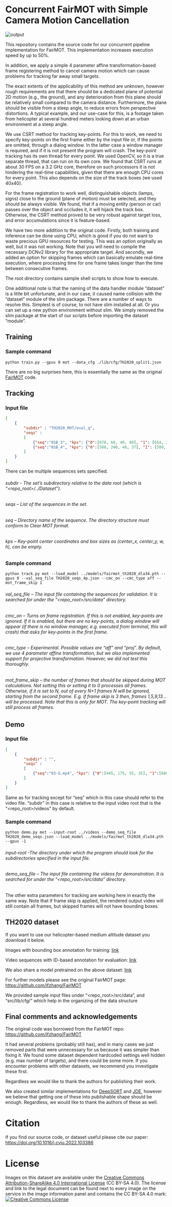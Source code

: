 
# Concurrent FairMOT with Simple Camera Motion Cancellation

![output](https://user-images.githubusercontent.com/37895847/111121868-8bbba180-85b0-11eb-8607-21330daca119.gif)


This repository contains the source code for our concurrent pipeline implementation for FairMOT. This implementation increases execution speed by up to 50%.

In addition, we apply a simple 4 parameter affine transformation-based frame registering method to cancel camera motion which can cause problems for tracking far away small targets.

The exact extents of the applicability of this method are unknown, however rough requirements are that there should be a dedicated plane of potential 2D motion (e.g., the ground), and any deterioration from this plane should be relatively small compared to the camera distance. Furthermore, the plane should be visible from a steep angle, to reduce errors from perspective distortions. A typical example, and our use-case for this, is a footage taken from helicopter at several hundred meters looking down at an urban environment at a steep angle.

We use CSRT method for tracking key-points. For this to work, we need to specify key-points on the first frame either by the input file or, if the points are omitted, through a dialog window. In the latter case a window manager is required, and if it is not present the program will crash. The key-point tracking has its own thread for every point. We used OpenCV, so it is a true separate thread, that can run on its own core. We found that CSRT runs at about 30 FPS on a 3.2 GHz core, therefore on such processors it is not hindering the real-time capabilities, given that there are enough CPU cores for every point. This also depends on the size of the track boxes (we used 40x40).

For the frame registration to work well, distinguishable objects (lamps, signs) close to the ground (plane of motion) must be selected, and they should be always visible. We found, that if a moving entity (person or car) passes over the object and occludes it, it will hijack the track box. Otherwise, the CSRT method proved to be very robust against target loss, and error accumulations since it is feature-based.

We have two more addition to the original code. Firstly, both training and inference can be done using CPU, which is good if you do not want to waste precious GPU resources for testing. This was an option originally as well, but it was not working. Note that you will need to compile the necessary DCNv2 library for the appropriate target. And secondly, we added an option for skipping frames which can basically emulate real-time execution, where processing time for one frame takes longer than the time between consecutive frames.

The root directory contains sample shell scripts to show how to execute.

One additional note is that the naming of the data handler module “dataset” is a little bit unfortunate, and in our case, it caused name collision with the “dataset” module of the slim package. There are a number of ways to resolve this. Simplest is of course, to not have slim installed at all. Or you can set up a new python environment without slim. We simply removed the slim package at the start of our scripts before importing the dataset “module”.

## Training
### Sample command
`python train.py --gpus 0 mot --data_cfg ./lib/cfg/TH2020_split1.json`

There are no big surprises here, this is essentially the same as the original [FairMOT](https://github.com/ifzhang/FairMOT) code.

## Tracking
### Input file
```json
[
    {
        "subdir" : "TH2020_MOT/eval_q",
        "seqs" :
        [
            {"seq":"01B_3", "kps": {"0":[678, 68, 40, 40], "1": [654, 232, 40, 40], "2": [540, 30, 40, 40], "3": [338, 218, 40, 40]}},
            {"seq":"01B_4", "kps": {"0":[588, 240, 40, 37], "1": [509, 346, 46, 39], "2": [194, 112, 39, 36], "3": [208, 333, 38, 38]}}
        ]
    }
]
```

There can be multiple sequences sets specified.

###### subdir - The set’s subdirectory relative to the data root (which is “<repo_root>/../Dataset”).

###### seqs – List of the sequences in the set.

###### seq – Directory name of the sequence. The directory structure must conform to Clear MOT format.

###### kps – Key-point center coordinates and box sizes as (center_x, center_y, w, h), can be empty.

### Sample command
`python track.py mot --load_model ../models/fairmot_th2020_dla34.pth --gpus 0 --val_seq_file TH2020_seqs_4p.json --cmc_on --cmc_type aff --mot_frame_skip 1`


###### val_seq_file – The input file containing the sequences for validation. It is searched for under the “<repo_root>/src/data” directory.

###### cmc_on – Turns on frame registration. If this is not enabled, key-points are ignored. If it is enabled, but there are no key-points, a dialog window will appear (if there is no window manager, e.g. executed from terminal, this will crash) that asks for key-points in the first frame.

###### cmc_type – Experimental. Possible values are “aff” and “proj”. By default, we use 4 parameter affine transformation, but we also implemented support for projective transformation. However, we did not test this thoroughly. 

###### mot_frame_skip – the number of frames that should be skipped during MOT calculations. Not setting this or setting it to 0 processes all frames. Otherwise, if it is set to N, out of every N+1 frames N will be ignored, starting from the second frame. E.g. if frame skip is 3 then, frames 1,5,9,13… will be processed. Note that this is only for MOT. The key-point tracking will still process all frames.

## Demo
### Input file
```json
[
    {
        "subdir" : "",
        "seqs" :
        [
            {"seq":"03-G.mp4", "kps": {"0":[445, 175, 35, 35], "1":[680, 210, 35, 35]}}
        ]
    }
]
```

Same as for tracking except for “seq” which in this case should refer to the video file. “subdir” in this case is relative to the input video root that is the “<repo_root>/videos” by default.

### Sample command
`python demo.py mot --input-root ../videos --demo_seq_file TH2020_demo_seqs.json --load_model ../models/fairmot_th2020_dla34.pth --gpus -1`

###### input-root -The directory under which the program should look for the subdirectories specified in the input file.

###### demo_seq_file – The input file containing the videos for demonstration. It is searched for under the “<repo_root>/src/data” directory.
The other extra parameters for tracking are working here in exactly the same way. Note that if frame skip is applied, the rendered output video will still contain all frames, but skipped frames will not have bounding boxes.

## TH2020 dataset
If you want to use our helicopter-based medium altitude dataset you download it below.

Images with bounding box annotation for training: [link](https://sekilab-students.s3-ap-northeast-1.amazonaws.com/Gergely/TH2020/TH2020_bb.zip)

Video sequences with ID-based annotation for evaluation:  [link](https://sekilab-students.s3-ap-northeast-1.amazonaws.com/Gergely/TH2020/TH2020_MOT_eval_seq.zip)

We also share a model pretrained on the above dataset: [link](https://sekilab-students.s3-ap-northeast-1.amazonaws.com/Gergely/TH2020/fairmot_th2020_dla34.pth)

For further models please see the original FairMOT page: https://github.com/ifzhang/FairMOT

We provided sample input files under “<repo_root>/src/data”,  and “src/lib/cfg/” which help in the organizing of the data structure

## Final comments and acknowledgements
The original code was borrowed from the FairMOT repo: https://github.com/ifzhang/FairMOT

It had several problems (probably still has), and in many cases we just removed parts that were unnecessary for us because it was simpler than fixing it. We found some dataset dependent hardcoded settings well hidden (e.g. max number of targets), and there could be some more. If you encounter problems with other datasets, we recommend you investigate these first.

Regardless we would like to thank the authors for publishing their work.

We also created similar implementations for [DeepSORT](https://github.com/nwojke/deep_sort) and [JDE](https://github.com/Zhongdao/Towards-Realtime-MOT), however we believe that getting one of these into publishable shape should be enough. Regardless, we would like to thank the authors of these as well.

# Citation
If you find our source code, or dataset useful please cite our paper:
https://doi.org/10.1016/j.cviu.2022.103386

# License
Images on this dataset are available under the [Creative Commons Attribution-ShareAlike 4.0 International License](http://creativecommons.org/licenses/by-sa/4.0/) (CC BY-SA 4.0). The license and link to the legal document can be found next to every image on the service in the image information panel and contains the CC BY-SA 4.0 mark:
<br><a rel="license" href="http://creativecommons.org/licenses/by-sa/4.0/deed.en"><img alt="Creative Commons License" style="border-width:0" src="https://licensebuttons.net/l/by-sa/4.0/88x31.png" /></a><br />

